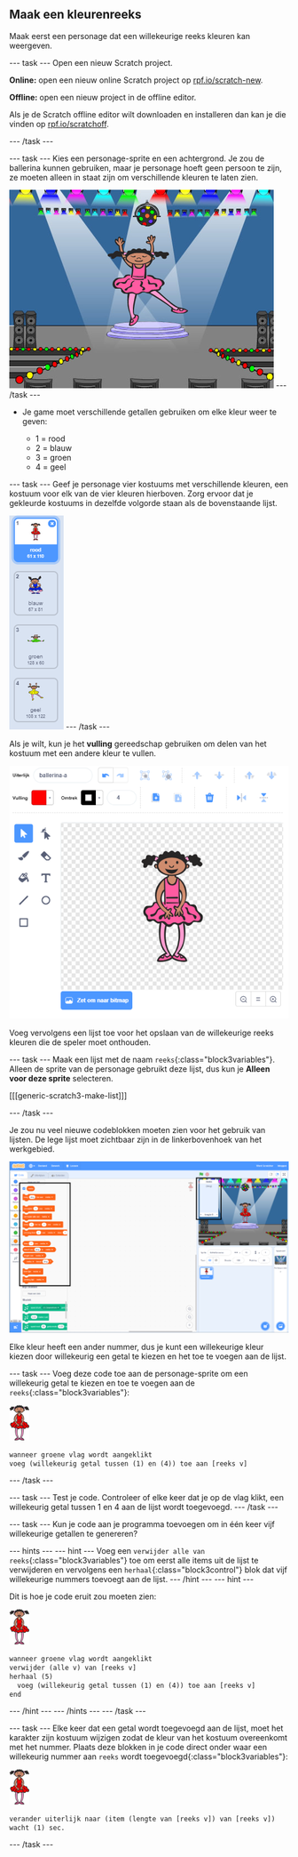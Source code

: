 ## Maak een kleurenreeks

Maak eerst een personage dat een willekeurige reeks kleuren kan weergeven.

--- task --- Open een nieuw Scratch project.

**Online:** open een nieuw online Scratch project op [rpf.io/scratch-new](https://rpf.io/scratchon).

**Offline:** open een nieuw project in de offline editor.

Als je de Scratch offline editor wilt downloaden en installeren dan kan je die vinden op [rpf.io/scratchoff](https://rpf.io/scratchoff).

--- /task ---

--- task --- Kies een personage-sprite en een achtergrond. Je zou de ballerina kunnen gebruiken, maar je personage hoeft geen persoon te zijn, ze moeten alleen in staat zijn om verschillende kleuren te laten zien.

![screenshot](images/colour-sprite.png) --- /task ---

+ Je game moet verschillende getallen gebruiken om elke kleur weer te geven:
    
    + 1 = rood
    + 2 = blauw
    + 3 = groen
    + 4 = geel

--- task --- Geef je personage vier kostuums met verschillende kleuren, een kostuum voor elk van de vier kleuren hierboven. Zorg ervoor dat je gekleurde kostuums in dezelfde volgorde staan als de bovenstaande lijst.

![screenshot](images/colour-costume.png) --- /task ---

Als je wilt, kun je het **vulling** gereedschap gebruiken om delen van het kostuum met een andere kleur te vullen.

![een vorm kleuren](images/color-a-shape.png)

Voeg vervolgens een lijst toe voor het opslaan van de willekeurige reeks kleuren die de speler moet onthouden.

--- task --- Maak een lijst met de naam `reeks`{:class="block3variables"}. Alleen de sprite van de personage gebruikt deze lijst, dus kun je **Alleen voor deze sprite** selecteren.

[[[generic-scratch3-make-list]]]

--- /task ---

Je zou nu veel nieuwe codeblokken moeten zien voor het gebruik van lijsten. De lege lijst moet zichtbaar zijn in de linkerbovenhoek van het werkgebied.

![screenshot](images/colour-list-blocks-annotated.png)

Elke kleur heeft een ander nummer, dus je kunt een willekeurige kleur kiezen door willekeurig een getal te kiezen en het toe te voegen aan de lijst.

--- task --- Voeg deze code toe aan de personage-sprite om een willekeurig getal te kiezen en toe te voegen aan de `reeks`{:class="block3variables"}:

![balletdanseres](images/ballerina.png)

```blocks3
wanneer groene vlag wordt aangeklikt
voeg (willekeurig getal tussen (1) en (4)) toe aan [reeks v]
```

--- /task ---

--- task --- Test je code. Controleer of elke keer dat je op de vlag klikt, een willekeurig getal tussen 1 en 4 aan de lijst wordt toegevoegd. --- /task ---

--- task --- Kun je code aan je programma toevoegen om in één keer vijf willekeurige getallen te genereren?

--- hints ---
 --- hint --- Voeg een `verwijder alle van reeks`{:class="block3variables"} toe om eerst alle items uit de lijst te verwijderen en vervolgens een `herhaal`{:class="block3control"} blok dat vijf willekeurige nummers toevoegt aan de lijst.
--- /hint ---
 --- hint ---

Dit is hoe je code eruit zou moeten zien:

![balletdanseres](images/ballerina.png)

```blocks3
wanneer groene vlag wordt aangeklikt
verwijder (alle v) van [reeks v]
herhaal (5) 
  voeg (willekeurig getal tussen (1) en (4)) toe aan [reeks v]
end
```

--- /hint --- 
--- /hints --- 
--- /task ---

--- task --- Elke keer dat een getal wordt toegevoegd aan de lijst, moet het karakter zijn kostuum wijzigen zodat de kleur van het kostuum overeenkomt met het nummer. Plaats deze blokken in je code direct onder waar een willekeurig nummer aan `reeks` wordt toegevoegd{:class="block3variables"}:

![balletdanseres](images/ballerina.png)

```blocks3
verander uiterlijk naar (item (lengte van [reeks v]) van [reeks v])
wacht (1) sec.
```

--- /task ---